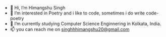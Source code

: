 - 👋 Hi, I’m Himangshu Singh
- 👀 I’m interested in Poetry and i like to code, sometimes i do write code-poetry
- 🌱 I’m currently studying Computer Science Enginnering in Kolkata, India.
- 📫 you can reach me on singhhhimangshu20@gmail.com 

<!---
reyan1357/reyan1357 is a ✨ special ✨ repository because its `README.md` (this file) appears on your GitHub profile.
You can click the Preview link to take a look at your changes.
--->
